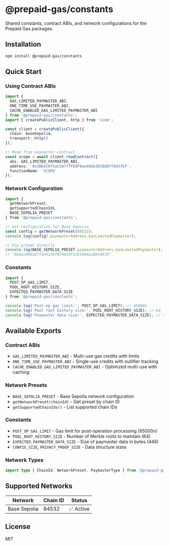 # @prepaid-gas/constants

Shared constants, contract ABIs, and network configurations for the Prepaid Gas packages.

## Installation

```bash
npm install @prepaid-gas/constants
```

## Quick Start

### Using Contract ABIs

```typescript
import { 
  GAS_LIMITED_PAYMASTER_ABI, 
  ONE_TIME_USE_PAYMASTER_ABI,
  CACHE_ENABLED_GAS_LIMITED_PAYMASTER_ABI
} from '@prepaid-gas/constants';
import { createPublicClient, http } from 'viem';

const client = createPublicClient({
  chain: baseSepolia,
  transport: http()
});

// Read from paymaster contract
const scope = await client.readContract({
  abi: GAS_LIMITED_PAYMASTER_ABI,
  address: '0x3BEeC075aC5A77fFE0F9ee4bbb3DCBd07fA93fbf',
  functionName: 'SCOPE'
});
```

### Network Configuration

```typescript
import { 
  getNetworkPreset, 
  getSupportedChainIds,
  BASE_SEPOLIA_PRESET
} from '@prepaid-gas/constants';

// Get configuration for Base Sepolia
const config = getNetworkPreset(84532);
console.log(config?.paymasterAddress.GasLimitedPaymaster);

// Use preset directly
console.log(BASE_SEPOLIA_PRESET.paymasterAddress.GasLimitedPaymaster);
// "0xA1c868aD7fae4159f07493df22E5004aaDb5467D"
```

### Constants

```typescript
import {
  POST_OP_GAS_LIMIT,
  POOL_ROOT_HISTORY_SIZE,
  EXPECTED_PAYMASTER_DATA_SIZE
} from '@prepaid-gas/constants';

console.log('Post-op gas limit:', POST_OP_GAS_LIMIT); // 65000n
console.log('Pool root history size:', POOL_ROOT_HISTORY_SIZE); // 64
console.log('Paymaster data size:', EXPECTED_PAYMASTER_DATA_SIZE); // 448
```

## Available Exports

### Contract ABIs
- `GAS_LIMITED_PAYMASTER_ABI` - Multi-use gas credits with limits
- `ONE_TIME_USE_PAYMASTER_ABI` - Single-use credits with nullifier tracking
- `CACHE_ENABLED_GAS_LIMITED_PAYMASTER_ABI` - Optimized multi-use with caching

### Network Presets
- `BASE_SEPOLIA_PRESET` - Base Sepolia network configuration
- `getNetworkPreset(chainId)` - Get preset by chain ID
- `getSupportedChainIds()` - List supported chain IDs

### Constants
- `POST_OP_GAS_LIMIT` - Gas limit for post-operation processing (65000n)
- `POOL_ROOT_HISTORY_SIZE` - Number of Merkle roots to maintain (64)
- `EXPECTED_PAYMASTER_DATA_SIZE` - Size of paymaster data in bytes (448)
- `CONFIG_SIZE`, `PRIVACY_PROOF_SIZE` - Data structure sizes

### Network Types
```typescript
import type { ChainId, NetworkPreset, PaymasterType } from '@prepaid-gas/constants';
```

## Supported Networks

| Network | Chain ID | Status |
|---------|----------|--------|
| Base Sepolia | 84532 | ✅ Active |

## License

MIT